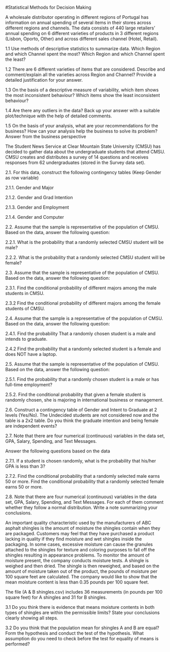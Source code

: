 #Statistical Methods for Decision Making

A wholesale distributor operating in different regions of Portugal has information on annual spending of several items in their stores across different regions and channels. The data consists of 440 large retailers’ annual spending on 6 different varieties of products in 3 different regions (Lisbon, Oporto, Other) and across different sales channel (Hotel, Retail).

1.1 Use methods of descriptive statistics to summarize data. Which Region and which Channel spent the most? Which Region and which Channel spent the least?

1.2 There are 6 different varieties of items that are considered. Describe and comment/explain all the varieties across Region and Channel? Provide a detailed justification for your answer.

1.3 On the basis of a descriptive measure of variability, which item shows the most inconsistent behaviour? Which items show the least inconsistent behaviour?

1.4 Are there any outliers in the data? Back up your answer with a suitable plot/technique with the help of detailed comments.

1.5 On the basis of your analysis, what are your recommendations for the business? How can your analysis help the business to solve its problem? Answer from the business perspective

The Student News Service at Clear Mountain State University (CMSU) has decided to gather data about the undergraduate students that attend CMSU. CMSU creates and distributes a survey of 14 questions and receives responses from 62 undergraduates (stored in the Survey data set).

2.1. For this data, construct the following contingency tables (Keep Gender as row variable)

2.1.1. Gender and Major

2.1.2. Gender and Grad Intention

2.1.3. Gender and Employment

2.1.4. Gender and Computer

2.2. Assume that the sample is representative of the population of CMSU. Based on the data, answer the following question:

2.2.1. What is the probability that a randomly selected CMSU student will be male?

2.2.2. What is the probability that a randomly selected CMSU student will be female?

2.3. Assume that the sample is representative of the population of CMSU. Based on the data, answer the following question:

2.3.1. Find the conditional probability of different majors among the male students in CMSU.

2.3.2 Find the conditional probability of different majors among the female students of CMSU.

2.4. Assume that the sample is a representative of the population of CMSU. Based on the data, answer the following question:

2.4.1. Find the probability That a randomly chosen student is a male and intends to graduate.

2.4.2 Find the probability that a randomly selected student is a female and does NOT have a laptop. 

2.5. Assume that the sample is representative of the population of CMSU. Based on the data, answer the following question:

2.5.1. Find the probability that a randomly chosen student is a male or has full-time employment?

2.5.2. Find the conditional probability that given a female student is randomly chosen, she is majoring in international business or management.

2.6.  Construct a contingency table of Gender and Intent to Graduate at 2 levels (Yes/No). The Undecided students are not considered now and the table is a 2x2 table. Do you think the graduate intention and being female are independent events?

2.7. Note that there are four numerical (continuous) variables in the data set, GPA, Salary, Spending, and Text Messages.

Answer the following questions based on the data

2.7.1. If a student is chosen randomly, what is the probability that his/her GPA is less than 3?

2.7.2. Find the conditional probability that a randomly selected male earns 50 or more. Find the conditional probability that a randomly selected female earns 50 or more.

2.8. Note that there are four numerical (continuous) variables in the data set, GPA, Salary, Spending, and Text Messages. For each of them comment whether they follow a normal distribution. Write a note summarizing your conclusions.

An important quality characteristic used by the manufacturers of ABC asphalt shingles is the amount of moisture the shingles contain when they are packaged. Customers may feel that they have purchased a product lacking in quality if they find moisture and wet shingles inside the packaging.   In some cases, excessive moisture can cause the granules attached to the shingles for texture and coloring purposes to fall off the shingles resulting in appearance problems. To monitor the amount of moisture present, the company conducts moisture tests. A shingle is weighed and then dried. The shingle is then reweighed, and based on the amount of moisture taken out of the product, the pounds of moisture per 100 square feet are calculated. The company would like to show that the mean moisture content is less than 0.35 pounds per 100 square feet.

The file (A & B shingles.csv) includes 36 measurements (in pounds per 100 square feet) for A shingles and 31 for B shingles.

3.1 Do you think there is evidence that means moisture contents in both types of shingles are within the permissible limits? State your conclusions clearly showing all steps.

3.2 Do you think that the population mean for shingles A and B are equal? Form the hypothesis and conduct the test of the hypothesis. What assumption do you need to check before the test for equality of means is performed?
